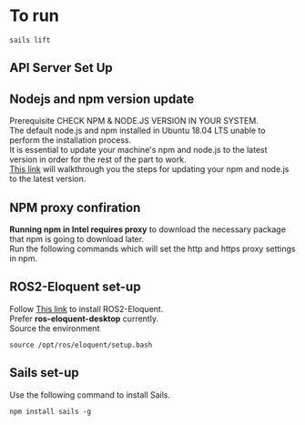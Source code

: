 # To run
```
sails lift
```
## API Server Set Up
## Nodejs and npm version update
Prerequisite CHECK NPM & NODE.JS VERSION IN YOUR SYSTEM.\
The default node.js and npm installed in Ubuntu 18.04 LTS unable to perform the installation process.\
It is essential to update your machine's npm and node.js to the latest version in order for the rest of the part to work.\
[This link](https://www.digitalocean.com/community/tutorials/how-to-install-node-js-on-ubuntu-18-04) will walkthrough you the steps for updating your npm and node.js to the latest version. 

## NPM proxy confiration
**Running npm in Intel requires proxy** to download the necessary package that npm is going to download later.\
Run the following commands which will set the http and https proxy settings in npm.

## ROS2-Eloquent set-up
Follow [This link](https://index.ros.org/doc/ros2/Installation/Eloquent/Linux-Install-Debians/) to install ROS2-Eloquent.\
Prefer **ros-eloquent-desktop** currently.\
Source the environment
```
source /opt/ros/eloquent/setup.bash
```
## Sails set-up
Use the following command to install Sails.
```
npm install sails -g
